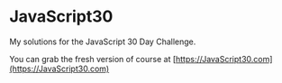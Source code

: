 # JavaScript30

My solutions for the JavaScript 30 Day Challenge.

You can grab the fresh version of course at [https://JavaScript30.com](https://JavaScript30.com)